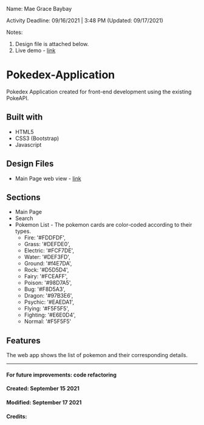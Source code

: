 Name: Mae Grace Baybay

Activity Deadline: 09/16/2021 | 3:48 PM (Updated: 09/17/2021)

Notes: 
1. Design file is attached below. 
2. Live demo - [link](https://mgbaybay.github.io/Pokedex-Application/) 

# Pokedex-Application
Pokedex Application created for front-end development using the existing PokeAPI. 

## Built with
- HTML5
- CSS3 (Bootstrap)
- Javascript

## Design Files
- Main Page web view - [link](https://www.figma.com/proto/PJ6XuVo3pid9VlIL4FUXtT/Pokedex?page-id=0%3A1&node-id=2%3A2&viewport=241%2C48%2C0.64&scaling=contain&starting-point-node-id=2%3A2)

## Sections
- Main Page
- Search 
- Pokemon List - The pokemon cards are color-coded according to their types. 
  	- Fire: '#FDDFDF',
	- Grass: '#DEFDE0',
	- Electric: '#FCF7DE',
	- Water: '#DEF3FD',
	- Ground: '#f4E7DA',
	- Rock: '#D5D5D4',
	- Fairy: '#FCEAFF',
	- Poison: '#98D7A5',
	- Bug: '#F8D5A3',
	- Dragon: '#97B3E6',
	- Psychic: '#EAEDA1',
	- Flying: '#F5F5F5',
	- Fighting: '#E6E0D4',
	- Normal: '#F5F5F5'

## Features
The web app shows the list of pokemon and their corresponding details.

----------------------------
#### For future improvements: code refactoring
#### Created: September 15 2021
#### Modified: September 17 2021 
#### Credits:
